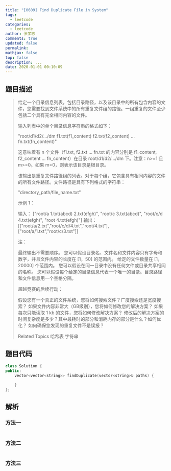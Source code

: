 ```yaml
---
title: "[0609] Find Duplicate File in System"
tags:
  - leetcode
categories:
  - leetcode
author: 张学志
comments: true
updated: false
permalink:
mathjax: false
top: false
description: ...
date: 2020-01-01 00:10:09
---
```


## 题目描述

> 给定一个目录信息列表，包括目录路径，以及该目录中的所有包含内容的文件，您需要找到文件系统中的所有重复文件组的路径。一组重复的文件至少包括二个具有完全相同内容的文件。 
> 
> 输入列表中的单个目录信息字符串的格式如下： 
> 
> "root/d1/d2/.../dm f1.txt(f1_content) f2.txt(f2_content) ... fn.txt(fn_content)" 
> 
> 这意味着有 n 个文件（f1.txt, f2.txt ... fn.txt 的内容分别是 f1_content, f2_content ... fn_content）在目录 root/d1/d2/.../dm 下。注意：n>=1 且 m>=0。如果 m=0，则表示该目录是根目录。 
> 
> 该输出是重复文件路径组的列表。对于每个组，它包含具有相同内容的文件的所有文件路径。文件路径是具有下列格式的字符串： 
> 
> "directory_path/file_name.txt" 
> 
> 示例 1： 
> 
> 输入：
> ["root/a 1.txt(abcd) 2.txt(efgh)", "root/c 3.txt(abcd)", "root/c/d 4.txt(efgh)", "root 4.txt(efgh)"]
> 输出：  
> [["root/a/2.txt","root/c/d/4.txt","root/4.txt"],["root/a/1.txt","root/c/3.txt"]]
> 
> 
> 
> 
> 注： 
> 
> 
> 最终输出不需要顺序。 
> 您可以假设目录名、文件名和文件内容只有字母和数字，并且文件内容的长度在 [1，50] 的范围内。 
> 给定的文件数量在 [1，20000] 个范围内。 
> 您可以假设在同一目录中没有任何文件或目录共享相同的名称。 
> 您可以假设每个给定的目录信息代表一个唯一的目录。目录路径和文件信息用一个空格分隔。 
> 
> 
> 
> 
> 超越竞赛的后续行动： 
> 
> 
> 假设您有一个真正的文件系统，您将如何搜索文件？广度搜索还是宽度搜索？ 
> 如果文件内容非常大（GB级别），您将如何修改您的解决方案？ 
> 如果每次只能读取 1 kb 的文件，您将如何修改解决方案？ 
> 修改后的解决方案的时间复杂度是多少？其中最耗时的部分和消耗内存的部分是什么？如何优化？ 
> 如何确保您发现的重复文件不是误报？ 
> 
> Related Topics 哈希表 字符串

## 题目代码

```cpp
class Solution {
public:
    vector<vector<string>> findDuplicate(vector<string>& paths) {
        
    }
};
```

## 解析

### 方法一

```cpp

```

### 方法二

```cpp

```

### 方法三

```cpp

```

